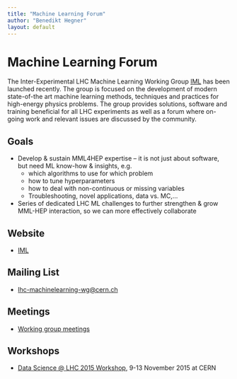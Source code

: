 ```yaml
---
title: "Machine Learning Forum"
author: "Benedikt Hegner"
layout: default
---
```


# Machine Learning Forum

The Inter-Experimental LHC Machine Learning Working Group [IML](http://iml.cern.ch) has been launched recently. The group is focused on the development of modern state-of-the art machine learning methods, techniques and practices for high-energy physics problems. The group provides solutions, software and training beneficial for all LHC experiments as well as a forum where on-going work and relevant issues are discussed by the community.

## Goals
- Develop & sustain MML4HEP expertise – it is not just about software, but need ML know-how & insights, e.g.
  - which algorithms to use for which problem
  - how to tune hyperparameters
  - how to deal with non-continuous or missing variables
  - Troubleshooting, novel applications, data vs. MC,...
-  Series of dedicated LHC ML challenges to further strengthen & grow MML-HEP interaction, so we can more effectively collaborate

## Website
- [IML](http://iml.cern.ch/tiki-index.php)

## Mailing List
- [lhc-machinelearning-wg@cern.ch](mailto:lhc-machinelearning-wg@cern.ch)

## Meetings
-  [Working group meetings](http://iml.cern.ch/tiki-index.php?page=Indico)

## Workshops
- [Data Science @ LHC 2015 Workshop](http://indico.cern.ch/event/395374), 9-13 November 2015 at CERN
